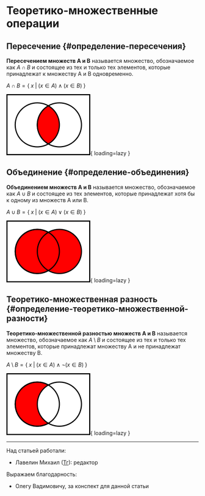 # Теоретико-множественные операции

## Пересечение {#определение-пересечения}

**Пересечением множеств A и B** называется множество, обозначаемое как $A \cap B$ и состоящее из тех и только тех элементов, которые принадлежат к множеству A и B одновременно.

$A \cap B = \{\mspace{5mu} x \mspace{5mu} | \mspace{5mu} (x \in A) \wedge (x \in B) \mspace{5mu} \}$

![Пересечение на диаграмме эйлера](../../assets/algebra/logic/set_theory_operations/a_intersect_b.png "Пересечение на диаграмме эйлера"){ loading=lazy }

## Объединение {#определение-объединения}

**Объединением множеств A и B** называется множество, обозначаемое как $A \cup B$ и состоящее из тех элементов, которые принадлежат хотя бы к одному из множеств A или B.

$A \cup B = \{\mspace{5mu} x \mspace{5mu} | \mspace{5mu} (x \in A) \lor (x \in B) \mspace{5mu} \}$

![Объединение на диаграмме эйлера](../../assets/algebra/logic/set_theory_operations/a_union_b.png "Объединение на диаграмме эйлера"){ loading=lazy }

## Теоретико-множественная разность {#определение-теоретико-множественной-разности}

**Теоретико-множественной разностью множеств A и B** называется множество, обозначаемое как $A \setminus B$ и состоящее из тех и только тех элементов, которые принадлежат множеству A и не принадлежат множеству B.

$A \setminus B = \{\mspace{5mu} x \mspace{5mu} | \mspace{5mu} (x \in A) \wedge \neg (x \in B) \mspace{5mu} \}$

![Теоретико-множественная разность на диаграмме эйлера](../../assets/algebra/logic/set_theory_operations/a_difference_b.png "Теоретико-множественная разность на диаграмме эйлера"){ loading=lazy }

---

Над статьей работали:

- Лавелин Михаил ([Тг](https://t.me/mikhaillav)): редактор

Выражаем благодарность:

- Олегу Вадимовичу, за конспект для данной статьи
